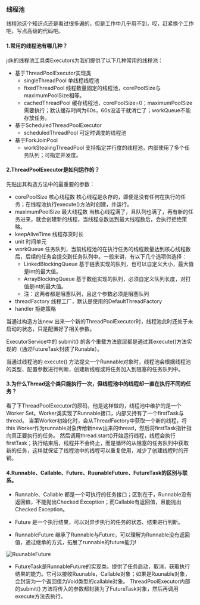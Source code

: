 ### 线程池

线程池这个知识点还是看过很多遍的，但是工作中几乎用不到，哎，赶紧换个工作吧，写点高级的代码吧。





#### 1.常用的线程池有哪几种？  

jdk的线程池工具类Executors为我们提供了以下几种常用的线程池：  

* 基于ThreadPoolExecutor实现类
  * singleThreadPool  单线程线程池
  * fixedThreadPool    线程数量固定的线程池，corePoolSize与maximumPoolSize相等。
  * cachedThreadPool 缓存线程池，corePoolSize=0；maximumPoolSize需要执行；默认缓存时间为60s，60s没活干就消亡了；workQueue不能存放任务。
* 基于ScheduledThreadPoolExecutor
  * scheduledThreadPool 可定时调度的线程池
* 基于ForkJoinPool
  * workStealingThreadPool 支持指定并行度的线程池，内部使用了多个任务队列；可指定并发度。

#### 2.ThreadPoolExecutor是如何运作的？  

先贴出其构造方法中的最重要的参数：  

* corePoolSize  核心线程数 核心线程是永存的，即便是没有任何在执行的任务；在线程池执行execute()方法时创建，并运行。
* maximumPoolSize 最大线程数 当核心线程满了，且队列也满了，再有新的任务进来，就会创建新的线程，当线程总数达到最大线程数后，会执行拒绝策略。
* keepAliveTime 线程存货时长
* unit  时间单元
* workQueue 任务队列，当前线程池的在执行任务的线程数量达到核心线程数后，后续的任务会提交到任务队列中。一般来讲，有以下几个选项供选择：
  * LinkedBlockingQueue 基于链表实现的队列，也可以自定义大小，最大值是int的最大值。
  * ArrayBlockingQueue  基于数组实现的队列，必须自定义队列长度，对打值是int的最大值。
  * 注：这两者都是阻塞队列，且这个参数必须是阻塞队列
* threadFactory 线程工厂，默认是使用的DefaultThreadFactory
* handler 拒绝策略  

当通过构造方法new 出来一个新的ThreadPoolExecutor时，线程池此时还处于未启动的状态，只是配置好了相关参数。    

ExecutorService中的 submit() 的各个重载方法底层都是通过其execute()方法实现的（通过FutureTask封装了Runable）。  

当通过线程池的 execute() 方法提交一个Runnable对象时，线程池会根据线程池的类型、配置参数进行判断，创建新线程或将任务加入到阻塞的任务队列中。  

#### 3.为什么Thread这个类只能执行一次，但线程池中的线程却一直在执行不同的任务？  

看了下ThreadPoolExecutor的原码，他是这样做的，线程池中维护的是一个Worker Set。Worker类实现了Runnable接口，内部又持有了一个firstTask与thread。
当第Worker初始化时，会从ThreadFactory中获取一个新的线程，将this Worker作为runnable对象传给新new出来的thread，然后将firstTask指针指向真正要执行的任务。
然后调用thread.start()开始运行线程，线程会执行firstTask；执行结束后，线程并不会终止，而是循环的从阻塞的任务队列中获取新的任务，这样就保证了线程池中的线程可以重复使用，减少了创建线程时的开销。    

#### 4.Runnable、Callable、Future、RuunableFuture、FutureTask的区别与联系。  

* Runnable、Callable 都是一个可执行的任务接口；区别在于，Runnable没有返回值，不能抛出Checked Exception；而Callable有返回值，且能抛出Checked Exception。  

* Future 是一个执行结果，可以对异步执行的任务的状态、结果进行判断。  

* RunnableFuture 继承了Runnable与Future，可以理解为Runnable没有返回值，通过继承的方式，拓展了runnable的future能力!  

![RuunableFuture](S:/workspace/ideaworkspace/demos/demo-threadpool/src/main/resources/RunnableFuture.jpg)  

* FutureTask是RunnableFuture的实现类。提供了任务启动，取消，获取执行结果的能力。它可以接收Ruunable，Callable对象；如果是Ruunable对象，会封装为一个返回值为Void类型的callable对象。
  ThreadPoolExecutor内部的submit() 方法将传入的参数都封装为了FutureTask对象，然后再调用execute方法去执行。
